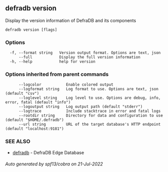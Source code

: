 ## defradb version

Display the version information of DefraDB and its components

```
defradb version [flags]
```

### Options

```
  -f, --format string   Version output format. Options are text, json
      --full            Display the full version information
  -h, --help            help for version
```

### Options inherited from parent commands

```
      --logcolor           Enable colored output
      --logformat string   Log format to use. Options are text, json (default "csv")
      --loglevel string    Log level to use. Options are debug, info, error, fatal (default "info")
      --logoutput string   Log output path (default "stderr")
      --logtrace           Include stacktrace in error and fatal logs
      --rootdir string     Directory for data and configuration to use (default "$HOME/.defradb")
      --url string         URL of the target database's HTTP endpoint (default "localhost:9181")
```

### SEE ALSO

* [defradb](defradb.md)	 - DefraDB Edge Database

###### Auto generated by spf13/cobra on 21-Jul-2022
